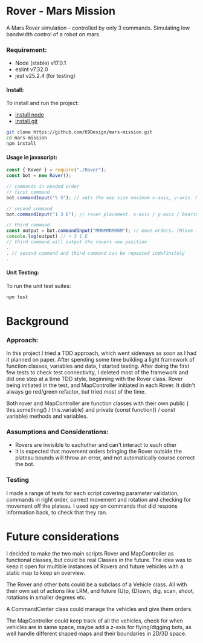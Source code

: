 # Rover - Mars Mission

A Mars Rover simulation - controlled by only 3 commands. Simulating low bandwidth control of a robot on mars.

### Requirement: 

- Node (stable) v17.0.1
- eslint v7.32.0
- jest v25.2.4 (for testing)

#### Install: 
To install and run the project:
- [install node](https://nodejs.org/en/download/)
- [install git](https://github.com/git-guides/install-git)

```bash
git clone https://github.com/K9Design/mars-mission.git
cd mars-mission
npm install
```

#### Usage in javascript: 
```javascript
const { Rover } = require("./Rover");
const bot = new Rover();

// commands in needed order
// first command
bot.commandInput("5 5"); // sets the map size maximum x-axis, y-axis. Minimum x-axis and y-axis is 0.

// second command
bot.commandInput("1 3 E"); // rover placement. x-axis / y-axis / bearing ((N)orth (E)ast (S)outh (W)est)

// third command
const output = bot.commandInput("MMRMMRMRRM"); // move orders. (M)ove 1 forward in current bearing. Rotate (L)eft, rotate (R)ight (90 degrees)
console.log(output) // > 3 1 E 
// third command will output the rovers new position
. 
. // second command and third command can be repeated indefinitely
.
```
#### Unit Testing: 
To run the unit test suites:

```bash
npm test
```

# Background

### Approach: 
In this project I tried a TDD approach, which went sideways as soon as I had it planned on paper. After spending some time building a light framework of function classes, variables and data, I started testing. After doing the first few tests to check test connectivity, I deleted most of the framework and did one step at a time TDD style, beginning with the Rover class. Rover being initiated in the test, and MapController initiated in each Rover. It didn't always go red/green refactor, but tried most of the time.

Both rover and MapController are function classes with their own public ( this.something() / this.variable) and private (const function() / const variable) methods and variables.

### Assumptions and Considerations: 
- Rovers are invisible to eachother and can't interact to each other
- It is expected that movement orders bringing the Rover outside the plateau bounds will throw an error, and not automatically course correct the bot.

### Testing

I made a range of tests for each script covering parameter validation, commands in right order, correct movement and rotation and checking for movement off the plateau. I used spy on commands that did respons information back, to check that they ran.


# Future considerations

I decided to make the two main scripts Rover and MapController as functional classes, but could be real Classes in the future. The idea was to keep it open for multible instances of Rovers and future vehicles with a static map to keep an overview.

The Rover and other bots could be a subclass of a Vehicle class. All with their own set of actions like LRM, and future (U)p, (D)own, dig, scan, shoot, rotations in smaller degrees etc.

A CommandCenter class could manage the vehicles and give them orders.

The MapController could keep track of all the vehicles, check for when vehicles are in same space, maybe add a z-axis for flying/digging bots, as well handle different shaped maps and their boundaries in 2D/3D space.

